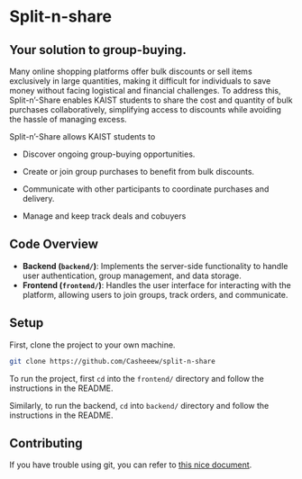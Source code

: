 # Split-n-share
## Your solution to group-buying.

Many online shopping platforms offer bulk discounts or sell items exclusively in large quantities, making it difficult for individuals to save money without facing logistical and financial challenges. To address this, Split-n’-Share enables KAIST students to share the cost and quantity of bulk purchases collaboratively, simplifying access to discounts while avoiding the hassle of managing excess.

Split-n’-Share allows KAIST students to 

- Discover ongoing group-buying opportunities.

- Create or join group purchases to benefit from bulk discounts.

- Communicate with other participants to coordinate purchases and delivery.

- Manage and keep track deals and cobuyers

## Code Overview

- **Backend (`backend/`)**: Implements the server-side functionality to handle user authentication, group management, and data storage.
- **Frontend (`frontend/`)**: Handles the user interface for interacting with the platform, allowing users to join groups, track orders, and communicate.

## Setup

First, clone the project to your own machine.

```bash
git clone https://github.com/Casheeew/split-n-share
```

To run the project, first `cd` into the `frontend/` directory and follow the instructions in the README. 

Similarly, to run the backend, `cd` into `backend/` directory and follow the instructions in the README.

## Contributing

If you have trouble using git, you can refer to [this nice document](https://github.com/Kuuuube/Misc_Scripts/blob/main/notes/how_to_manage_a_forked_repo/readme.md).
